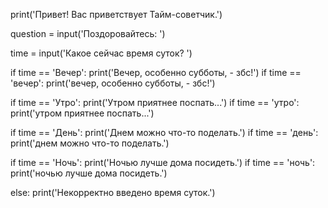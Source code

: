 print('Привет! Вас приветствует Тайм-советчик.')

question = input('Поздоровайтесь: ')

time = input('Какое сейчас время суток? ')

if time == 'Вечер':
    print('Вечер, особенно субботы, - збс!')
if time == 'вечер':
    print('вечер, особенно субботы, - збс!')

if time == 'Утро':
        print('Утром приятнее поспать...')
if time == 'утро':
        print('утром приятнее поспать...')

if time == 'День':
        print('Днем можно что-то поделать.')
if time == 'день':
        print('днем можно что-то поделать.')

if time == 'Ночь':
        print('Ночью лучше дома посидеть.')
if time == 'ночь':
        print('ночью лучше дома посидеть.')

else:
    print('Некорректно введено время суток.')

